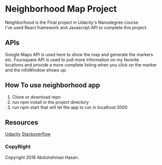 # Neighborhood Map Project
Neighborhood is the Final project in Udacity's Nanodegree course.<br>
I've used React framework and Javascript API to complete this project.

## APIs
Google Maps API is used here to show the map and generate the markers etc. Foursquare API is used to pull more information on my favorite locations and provide a more complete listing when you click on the marker and the infoWindow shows up.

## How To use neighborhood app 
1) Clone or download repo
2) run npm install in the project directory
3) run npm start that will let the app to run in localhost:3000

## Resources 
[Udacity](https://Udacity.com)
[Stackoverflow](https://stackoverflow.com)

### CopyRight
Copyright 2018 Abdulrahman Hasan.